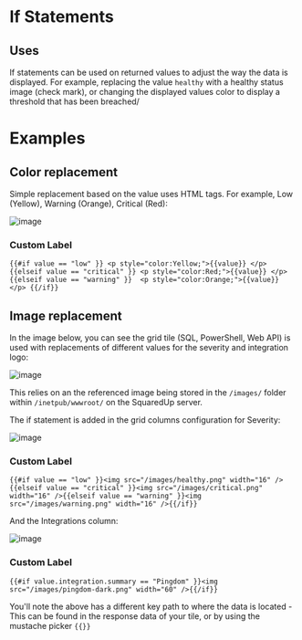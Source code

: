 # If Statements
## Uses

If statements can be used on returned values to adjust the way the data is displayed. For example, replacing the value ```healthy``` with a healthy status image (check mark), or changing the displayed values color to display a threshold that has been breached/


# Examples
## Color replacement
Simple replacement based on the value uses HTML tags. For example, Low (Yellow), Warning (Orange), Critical (Red):

![image](https://user-images.githubusercontent.com/45064152/125918677-0844f670-8b79-4deb-af1a-290bd886f980.png)

### Custom Label

```
{{#if value == "low" }} <p style="color:Yellow;">{{value}} </p> {{elseif value == "critical" }} <p style="color:Red;">{{value}} </p>{{elseif value == "warning" }}  <p style="color:Orange;">{{value}} </p> {{/if}}
```

## Image replacement
In the image below, you can see the grid tile (SQL, PowerShell, Web API) is used with replacements of different values for the severity and integration logo:

![image](https://user-images.githubusercontent.com/45064152/125915926-e30ec5d6-c685-43dd-a6b3-749d46665e41.png)

This relies on an the referenced image being stored in the ```/images/``` folder within ```/inetpub/wwwroot/``` on the SquaredUp server.

The if statement is added in the grid columns configuration for Severity:

![image](https://user-images.githubusercontent.com/45064152/125916323-a3ca51d4-86b9-436c-ae66-35b1f3904f4a.png)

### Custom Label

```
{{#if value == "low" }}<img src="/images/healthy.png" width="16" />{{elseif value == "critical" }}<img src="/images/critical.png" width="16" />{{elseif value == "warning" }}<img src="/images/warning.png" width="16" />{{/if}}
```

And the Integrations column:

![image](https://user-images.githubusercontent.com/45064152/125917819-5cc1feb7-3e83-4c68-9412-2e91cde23c86.png)

### Custom Label

```
{{#if value.integration.summary == "Pingdom" }}<img src="/images/pingdom-dark.png" width="60" />{{/if}}
```

You'll note the above has a different key path to where the data is located - This can be found in the response data of your tile, or by using the mustache picker ```{{}}```
